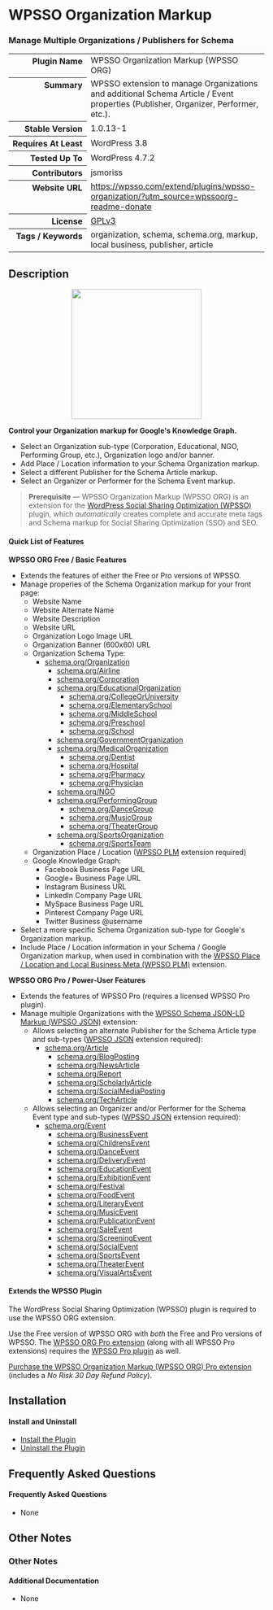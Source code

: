 <h1>WPSSO Organization Markup</h1><h3>Manage Multiple Organizations / Publishers for Schema</h3>

<table>
<tr><th align="right" valign="top" nowrap>Plugin Name</th><td>WPSSO Organization Markup (WPSSO ORG)</td></tr>
<tr><th align="right" valign="top" nowrap>Summary</th><td>WPSSO extension to manage Organizations and additional Schema Article / Event properties (Publisher, Organizer, Performer, etc.).</td></tr>
<tr><th align="right" valign="top" nowrap>Stable Version</th><td>1.0.13-1</td></tr>
<tr><th align="right" valign="top" nowrap>Requires At Least</th><td>WordPress 3.8</td></tr>
<tr><th align="right" valign="top" nowrap>Tested Up To</th><td>WordPress 4.7.2</td></tr>
<tr><th align="right" valign="top" nowrap>Contributors</th><td>jsmoriss</td></tr>
<tr><th align="right" valign="top" nowrap>Website URL</th><td><a href="https://wpsso.com/extend/plugins/wpsso-organization/?utm_source=wpssoorg-readme-donate">https://wpsso.com/extend/plugins/wpsso-organization/?utm_source=wpssoorg-readme-donate</a></td></tr>
<tr><th align="right" valign="top" nowrap>License</th><td><a href="https://www.gnu.org/licenses/gpl.txt">GPLv3</a></td></tr>
<tr><th align="right" valign="top" nowrap>Tags / Keywords</th><td>organization, schema, schema.org, markup, local business, publisher, article</td></tr>
</table>

<h2>Description</h2>

<p align="center"><img src="https://surniaulula.github.io/wpsso-organization/assets/icon-256x256.png" width="256" height="256" /></p><p><strong>Control your Organization markup for Google's Knowledge Graph.</strong></p>

<ul>
<li>Select an Organization sub-type (Corporation, Educational, NGO, Performing Group, etc.), Organization logo and/or banner.</li>
<li>Add Place / Location information to your Schema Organization markup.</li>
<li>Select a different Publisher for the Schema Article markup.</li>
<li>Select an Organizer or Performer for the Schema Event markup.</li>
</ul>

<blockquote>
<p><strong>Prerequisite</strong> &mdash; WPSSO Organization Markup (WPSSO ORG) is an extension for the <a href="https://wordpress.org/plugins/wpsso/">WordPress Social Sharing Optimization (WPSSO)</a> plugin, which <em>automatically</em> creates complete and accurate meta tags and Schema markup for Social Sharing Optimization (SSO) and SEO.</p>
</blockquote>

<h4>Quick List of Features</h4>

<p><strong>WPSSO ORG Free / Basic Features</strong></p>

<ul>
<li>Extends the features of either the Free or Pro versions of WPSSO.</li>
<li>Manage properies of the Schema Organization markup for your front page:

<ul>
<li>Website Name</li>
<li>Website Alternate Name</li>
<li>Website Description</li>
<li>Website URL</li>
<li>Organization Logo Image URL</li>
<li>Organization Banner (600x60) URL</li>
<li>Organization Schema Type:

<ul>
<li><a href="https://schema.org/Organization">schema.org/Organization</a>

<ul>
<li><a href="https://schema.org/Airline">schema.org/Airline</a></li>
<li><a href="https://schema.org/Corporation">schema.org/Corporation</a></li>
<li><a href="https://schema.org/EducationalOrganization">schema.org/EducationalOrganization</a>

<ul>
<li><a href="https://schema.org/CollegeOrUniversity">schema.org/CollegeOrUniversity</a></li>
<li><a href="https://schema.org/ElementarySchool">schema.org/ElementarySchool</a></li>
<li><a href="https://schema.org/MiddleSchool">schema.org/MiddleSchool</a></li>
<li><a href="https://schema.org/Preschool">schema.org/Preschool</a></li>
<li><a href="https://schema.org/School">schema.org/School</a></li>
</ul></li>
<li><a href="https://schema.org/GovernmentOrganization">schema.org/GovernmentOrganization</a></li>
<li><a href="https://schema.org/MedicalOrganization">schema.org/MedicalOrganization</a>

<ul>
<li><a href="https://schema.org/Dentist">schema.org/Dentist</a></li>
<li><a href="https://schema.org/Hospital">schema.org/Hospital</a></li>
<li><a href="https://schema.org/Pharmacy">schema.org/Pharmacy</a></li>
<li><a href="https://schema.org/Physician">schema.org/Physician</a></li>
</ul></li>
<li><a href="https://schema.org/NGO">schema.org/NGO</a></li>
<li><a href="https://schema.org/PerformingGroup">schema.org/PerformingGroup</a>

<ul>
<li><a href="https://schema.org/DanceGroup">schema.org/DanceGroup</a></li>
<li><a href="https://schema.org/MusicGroup">schema.org/MusicGroup</a></li>
<li><a href="https://schema.org/TheaterGroup">schema.org/TheaterGroup</a></li>
</ul></li>
<li><a href="https://schema.org/SportsOrganization">schema.org/SportsOrganization</a>

<ul>
<li><a href="https://schema.org/SportsTeam">schema.org/SportsTeam</a></li>
</ul></li>
</ul></li>
</ul></li>
<li>Organization Place / Location (<a href="https://wordpress.org/plugins/wpsso-plm/">WPSSO PLM</a> extension required) </li>
<li>Google Knowledge Graph:

<ul>
<li>Facebook Business Page URL</li>
<li>Google+ Business Page URL</li>
<li>Instagram Business URL</li>
<li>LinkedIn Company Page URL</li>
<li>MySpace Business Page URL</li>
<li>Pinterest Company Page URL</li>
<li>Twitter Business @username</li>
</ul></li>
</ul></li>
<li>Select a more specific Schema Organization sub-type for Google's Organization markup.</li>
<li>Include Place / Location information in your Schema / Google Organization markup, when used in combination with the <a href="https://wordpress.org/plugins/wpsso-plm/">WPSSO Place / Location and Local Business Meta (WPSSO PLM)</a> extension.</li>
</ul>

<p><strong>WPSSO ORG Pro / Power-User Features</strong></p>

<ul>
<li>Extends the features of WPSSO Pro (requires a licensed WPSSO Pro plugin).</li>
<li>Manage multiple Organizations with the <a href="https://wpsso.com/extend/plugins/wpsso-schema-json-ld/">WPSSO Schema JSON-LD Markup (WPSSO JSON)</a> extension:

<ul>
<li>Allows selecting an alternate Publisher for the Schema Article type and sub-types (<a href="https://wordpress.org/plugins/wpsso-schema-json-ld/">WPSSO JSON</a> extension required):

<ul>
<li><a href="https://schema.org/Article">schema.org/Article</a>

<ul>
<li><a href="https://schema.org/BlogPosting">schema.org/BlogPosting</a></li>
<li><a href="https://schema.org/NewsArticle">schema.org/NewsArticle</a></li>
<li><a href="https://schema.org/Report">schema.org/Report</a></li>
<li><a href="https://schema.org/ScholarlyArticle">schema.org/ScholarlyArticle</a></li>
<li><a href="https://schema.org/SocialMediaPosting">schema.org/SocialMediaPosting</a></li>
<li><a href="https://schema.org/TechArticle">schema.org/TechArticle</a></li>
</ul></li>
</ul></li>
<li>Allows selecting an Organizer and/or Performer for the Schema Event type and sub-types (<a href="https://wordpress.org/plugins/wpsso-schema-json-ld/">WPSSO JSON</a> extension required):

<ul>
<li><a href="https://schema.org/Event">schema.org/Event</a>

<ul>
<li><a href="https://schema.org/BusinessEvent">schema.org/BusinessEvent</a></li>
<li><a href="https://schema.org/ChildrensEvent">schema.org/ChildrensEvent</a></li>
<li><a href="https://schema.org/DanceEvent">schema.org/DanceEvent</a></li>
<li><a href="https://schema.org/DeliveryEvent">schema.org/DeliveryEvent</a></li>
<li><a href="https://schema.org/EducationEvent">schema.org/EducationEvent</a></li>
<li><a href="https://schema.org/ExhibitionEvent">schema.org/ExhibitionEvent</a></li>
<li><a href="https://schema.org/Festival">schema.org/Festival</a></li>
<li><a href="https://schema.org/FoodEvent">schema.org/FoodEvent</a></li>
<li><a href="https://schema.org/LiteraryEvent">schema.org/LiteraryEvent</a></li>
<li><a href="https://schema.org/MusicEvent">schema.org/MusicEvent</a></li>
<li><a href="https://schema.org/PublicationEvent">schema.org/PublicationEvent</a></li>
<li><a href="https://schema.org/SaleEvent">schema.org/SaleEvent</a></li>
<li><a href="https://schema.org/ScreeningEvent">schema.org/ScreeningEvent</a></li>
<li><a href="https://schema.org/SocialEvent">schema.org/SocialEvent</a></li>
<li><a href="https://schema.org/SportsEvent">schema.org/SportsEvent</a></li>
<li><a href="https://schema.org/TheaterEvent">schema.org/TheaterEvent</a></li>
<li><a href="https://schema.org/VisualArtsEvent">schema.org/VisualArtsEvent</a></li>
</ul></li>
</ul></li>
</ul></li>
</ul>

<h4>Extends the WPSSO Plugin</h4>

<p>The WordPress Social Sharing Optimization (WPSSO) plugin is required to use the WPSSO ORG extension.</p>

<p>Use the Free version of WPSSO ORG with <em>both</em> the Free and Pro versions of WPSSO. The <a href="https://wpsso.com/extend/plugins/wpsso-organization/?utm_source=wpssoorg-readme-extends">WPSSO ORG Pro extension</a> (along with all WPSSO Pro extensions) requires the <a href="https://wpsso.com/extend/plugins/wpsso/?utm_source=wpssoorg-readme-extends">WPSSO Pro plugin</a> as well.</p>

<p><a href="https://wpsso.com/extend/plugins/wpsso-organization/?utm_source=wpssoorg-readme-purchase">Purchase the WPSSO Organization Markup (WPSSO ORG) Pro extension</a> (includes a <em>No Risk 30 Day Refund Policy</em>).</p>


<h2>Installation</h2>

<h4>Install and Uninstall</h4>

<ul>
<li><a href="https://wpsso.com/codex/plugins/wpsso-organization/installation/install-the-plugin/">Install the Plugin</a></li>
<li><a href="https://wpsso.com/codex/plugins/wpsso-organization/installation/uninstall-the-plugin/">Uninstall the Plugin</a></li>
</ul>


<h2>Frequently Asked Questions</h2>

<h4>Frequently Asked Questions</h4>

<ul>
<li>None</li>
</ul>


<h2>Other Notes</h2>

<h3>Other Notes</h3>
<h4>Additional Documentation</h4>

<ul>
<li>None</li>
</ul>

